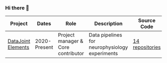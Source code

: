 ### Hi there 👋

| Project | Dates | Role | Description | Source Code |
|--|--|--|--|--|
| [DataJoint Elements](https://datajoint.com/docs/elements/) | 2020-Present | Project manager & <br />Core contributor | Data pipelines for neurophysiology experiments | [14 repositories](https://github.com/orgs/datajoint/repositories?q=element&type=source&language=&sort=) |

<!--
**kabilar/kabilar** is a ✨ _special_ ✨ repository because its `README.md` (this file) appears on your GitHub profile.

Here are some ideas to get you started:

- 🔭 I’m currently working on ...
- 🌱 I’m currently learning ...
- 👯 I’m looking to collaborate on ...
- 🤔 I’m looking for help with ...
- 💬 Ask me about ...
- 📫 How to reach me: ...
- 😄 Pronouns: ...
- ⚡ Fun fact: ...
-->
